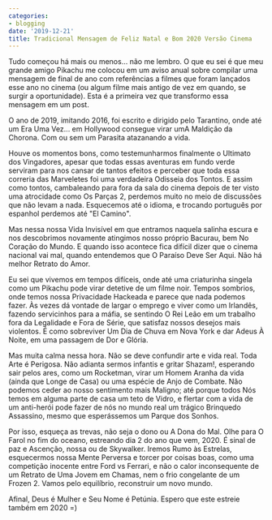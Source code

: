 ```yaml
---
categories:
- blogging
date: '2019-12-21'
title: Tradicional Mensagem de Feliz Natal e Bom 2020 Versão Cinema
---
```


Tudo começou há mais ou menos... não me lembro. O que eu sei é que meu grande amigo Pikachu me colocou em um aviso anual sobre compilar uma mensagem de final de ano com referências a filmes que foram lançados esse ano no cinema (ou algum filme mais antigo de vez em quando, se surgir a oportunidade). Esta é a primeira vez que transformo essa mensagem em um post.

O ano de 2019, imitando 2016, foi escrito e dirigido pelo Tarantino, onde até um Era Uma Vez... em Hollywood consegue virar umA Maldição da Chorona. Com ou sem um Parasita atazanando a vida.

Houve os momentos bons, como testemunharmos finalmente o Ultimato dos Vingadores, apesar que todas essas aventuras em fundo verde serviram para nos cansar de tantos efeitos e perceber que toda essa correria das Marveletes foi uma verdadeira Odisseia dos Tontos. E assim como tontos, cambaleando para fora da sala do cinema depois de ter visto uma atrocidade como Os Parças 2, perdemos muito no meio de discussões que não levam a nada. Esquecemos até o idioma, e trocando português por espanhol perdemos até "El Camino".

Mas nessa nossa Vida Invisível em que entramos naquela salinha escura e nos descobrimos novamente atingimos nosso próprio Bacurau, bem No Coração do Mundo. E quando isso acontece fica difícil dizer que o cinema nacional vai mal, quando entendemos que O Paraíso Deve Ser Aqui. Não há melhor Retrato do Amor.

Eu sei que vivemos em tempos difíceis, onde até uma criaturinha singela como um Pikachu pode virar detetive de um filme noir. Tempos sombrios, onde temos nossa Privacidade Hackeada e parece que nada podemos fazer. Às vezes dá vontade de largar o emprego e viver como um Irlandês, fazendo servicinhos para a máfia, se sentindo O Rei Leão em um trabalho fora da Legalidade e Fora de Série, que satisfaz nossos desejos mais violentos. É como sobreviver Um Dia de Chuva em Nova York e dar Adeus À Noite, em uma passagem de Dor e Glória.

Mas muita calma nessa hora. Não se deve confundir arte e vida real. Toda Arte é Perigosa. Não adianta sermos infantis e gritar Shazam!, esperando sair pelos ares, como um Rocketman, virar um Homem Aranha da vida (ainda que Longe de Casa) ou uma espécie de Anjo de Combate. Não podemos ceder ao nosso sentimento mais Maligno; até porque todos Nós temos em alguma parte de casa um teto de Vidro, e flertar com a vida de um anti-herói pode fazer de nós no mundo real um trágico Brinquedo Assassino, mesmo que esperássemos um Parque dos Sonhos.

Por isso, esqueça as trevas, não seja o dono ou A Dona do Mal. Olhe para O Farol no fim do oceano, estreando dia 2 do ano que vem, 2020. É sinal de paz e Ascenção, nossa ou de Skywalker. Iremos Rumo às Estrelas, esquecermos nossa Mente Perversa e torcer por coisas boas, como uma competição inocente entre Ford vs Ferrari, e não o calor inconsequente de um Retrato de Uma Jovem em Chamas, nem o frio congelante de um Frozen 2. Vamos pelo equilíbrio, reconstruir um novo mundo.

Afinal, Deus é Mulher e Seu Nome é Petúnia. Espero que este estreie também em 2020 =)